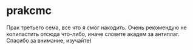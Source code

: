 # prakcmc
Прак третьего сема, все что я смог накодить. Очень рекомендую не копипастить отсюда что-либо, иначе словите академ за антиплаг.
Спасибо за внимание, изучайте)
